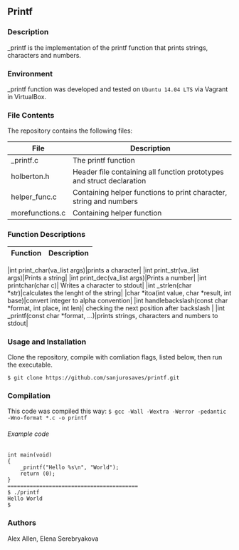 ## Printf
### Description
_printf is the implementation of the printf function that prints strings, characters and numbers.

### Environment
_printf function was developed and tested on `Ubuntu 14.04 LTS` via Vagrant in VirtualBox.

### File Contents
The repository contains the following files:

|   **File**   |   **Description**   |
| -------------- | --------------------- |
| \_printf.c | The printf function |
| holberton.h   | Header file containing all function prototypes and struct declaration |
| helper_func.c | Containing helper functions to print character, string and numbers |
| morefunctions.c | Containing helper function |


### Function Descriptions

| **Function** | **Description** |
| -------------- | ----------------- |


|int print_char(va_list args)|prints a character|
|int print_str(va_list args)|Prints a string|
|int print_dec(va_list args)|Prints a number|
|int printchar(char c)| Writes a character to stdout|
|int _strlen(char *str)|calculates the lenght of the string|
|char *itoa(int value, char *result, int base)|convert integer to alpha convention|
|int handlebackslash(const char *format, int place, int len)| checking the next position after backslash |
|int _printf(const char *format, ...)|prints strings, characters and numbers to stdout|

### Usage and Installation
Clone the repository, compile with comliation flags, listed below, then run the executable.
```
$ git clone https://github.com/sanjurosaves/printf.git
```
### Compilation
This code was compiled this way:
` $ gcc -Wall -Wextra -Werror -pedantic -Wno-format *.c -o printf `

###### Example code

```
int main(void)
{
	_printf("Hello %s\n", "World");
	return (0);
}
=========================================
$ ./printf
Hello World
$
```

### Authors

Alex Allen, Elena Serebryakova
